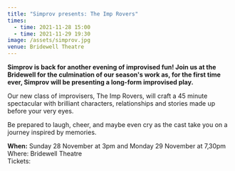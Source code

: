 ```yaml
---
title: "Simprov presents: The Imp Rovers"
times:
  - time: 2021-11-28 15:00
  - time: 2021-11-29 19:30
image: /assets/simprov.jpg
venue: Bridewell Theatre
---
```

**Simprov is back for another evening of improvised fun! Join us at the Bridewell for the culmination of our season's work as, for the first time ever, Simprov will be presenting a long-form improvised play.**

Our new class of improvisers, The Imp Rovers, will craft a 45 minute spectacular with brilliant characters, relationships and stories made up before your very eyes. 

Be prepared to laugh, cheer, and maybe even cry as the cast take you on a journey inspired by memories.

**When:** Sunday 28 November at 3pm and Monday 29 November at 7,30pm\
Where: Bridewell Theatre\
Tickets: